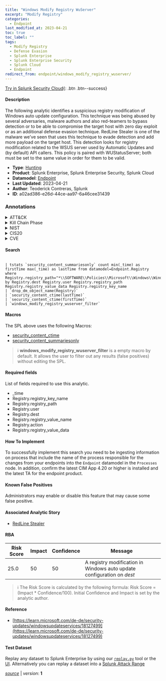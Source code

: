```yaml
---
title: "Windows Modify Registry WuServer"
excerpt: "Modify Registry"
categories:
  - Endpoint
last_modified_at: 2023-04-21
toc: true
toc_label: ""
tags:
  - Modify Registry
  - Defense Evasion
  - Splunk Enterprise
  - Splunk Enterprise Security
  - Splunk Cloud
  - Endpoint
redirect_from: endpoint/windows_modify_registry_wuserver/
---
```




[Try in Splunk Security Cloud](https://www.splunk.com/en_us/cyber-security.html){: .btn .btn--success}

#### Description

The following analytic identifies a suspicious registry modification of Windows auto update configuration. This technique was being abused by several adversaries, malware authors and also red-teamers to bypass detection or to be able to compromise the target host with zero day exploit or as an additional defense evasion technique. RedLine Stealer is one of the malware we&#39;ve seen that uses this technique to evade detection and add more payload on the target host. This detection looks for registry modification related to the WSUS server used by Automatic Updates and (by default) API callers. This policy is paired with WUStatusServer; both must be set to the same value in order for them to be valid.

- **Type**: [Hunting](https://github.com/splunk/security_content/wiki/Detection-Analytic-Types)
- **Product**: Splunk Enterprise, Splunk Enterprise Security, Splunk Cloud
- **Datamodel**: [Endpoint](https://docs.splunk.com/Documentation/CIM/latest/User/Endpoint)
- **Last Updated**: 2023-04-21
- **Author**: Teoderick Contreras, Splunk
- **ID**: a02ad386-e26d-44ce-aa97-6a46cee31439

### Annotations
<details>
  <summary>ATT&CK</summary>

<div markdown="1">

#### [ATT&CK](https://attack.mitre.org/)

| ID          | Technique   | Tactic         |
| ----------- | ----------- |--------------- |
| [T1112](https://attack.mitre.org/techniques/T1112/) | Modify Registry | Defense Evasion |

</div>
</details>


<details>
  <summary>Kill Chain Phase</summary>

<div markdown="1">

* Exploitation


</div>
</details>


<details>
  <summary>NIST</summary>

<div markdown="1">

* DE.AE



</div>
</details>

<details>
  <summary>CIS20</summary>

<div markdown="1">

* CIS 10



</div>
</details>

<details>
  <summary>CVE</summary>

<div markdown="1">


</div>
</details>


#### Search

```

| tstats `security_content_summariesonly` count min(_time) as firstTime max(_time) as lastTime from datamodel=Endpoint.Registry where Registry.registry_path="*\\SOFTWARE\\Policies\\Microsoft\\Windows\\WindowsUpdate\\WUServer" by Registry.dest Registry.user Registry.registry_path Registry.registry_value_data Registry.registry_key_name 
| `drop_dm_object_name(Registry)` 
| `security_content_ctime(lastTime)` 
| `security_content_ctime(firstTime)` 
| `windows_modify_registry_wuserver_filter`
```

#### Macros
The SPL above uses the following Macros:
* [security_content_ctime](https://github.com/splunk/security_content/blob/develop/macros/security_content_ctime.yml)
* [security_content_summariesonly](https://github.com/splunk/security_content/blob/develop/macros/security_content_summariesonly.yml)

> :information_source:
> **windows_modify_registry_wuserver_filter** is a empty macro by default. It allows the user to filter out any results (false positives) without editing the SPL.



#### Required fields
List of fields required to use this analytic.
* _time
* Registry.registry_key_name
* Registry.registry_path
* Registry.user
* Registry.dest
* Registry.registry_value_name
* Registry.action
* Registry.registry_value_data



#### How To Implement
To successfully implement this search you need to be ingesting information on process that include the name of the process responsible for the changes from your endpoints into the `Endpoint` datamodel in the `Processes` node. In addition, confirm the latest CIM App 4.20 or higher is installed and the latest TA for the endpoint product.
#### Known False Positives
Administrators may enable or disable this feature that may cause some false positive.

#### Associated Analytic Story
* [RedLine Stealer](/stories/redline_stealer)




#### RBA

| Risk Score  | Impact      | Confidence   | Message      |
| ----------- | ----------- |--------------|--------------|
| 25.0 | 50 | 50 | A registry modification in Windows auto update configuration on $dest$ |


> :information_source:
> The Risk Score is calculated by the following formula: Risk Score = (Impact * Confidence/100). Initial Confidence and Impact is set by the analytic author.


#### Reference

* [https://learn.microsoft.com/de-de/security-updates/windowsupdateservices/18127499](https://learn.microsoft.com/de-de/security-updates/windowsupdateservices/18127499)



#### Test Dataset
Replay any dataset to Splunk Enterprise by using our [`replay.py`](https://github.com/splunk/attack_data#using-replaypy) tool or the [UI](https://github.com/splunk/attack_data#using-ui).
Alternatively you can replay a dataset into a [Splunk Attack Range](https://github.com/splunk/attack_range#replay-dumps-into-attack-range-splunk-server)




[*source*](https://github.com/splunk/security_content/tree/develop/detections/endpoint/windows_modify_registry_wuserver.yml) \| *version*: **1**